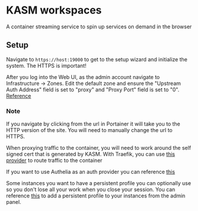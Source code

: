 # KASM workspaces

A container streaming service to spin up services on demand in the browser

## Setup

Navigate to `https://host:19000` to get to the setup wizard and initialize the system. The HTTPS is important!

After you log into the Web UI, as the admin account navigate to Infrastructure -> Zones. Edit the default zone and ensure the "Upstream Auth Address" field is set to "proxy" and "Proxy Port" field is set to "0". [Reference](https://kasmweb.com/docs/latest/how_to/reverse_proxy.html#update-zones)

### Note

If you navigate by clicking from the url in Portainer it will take you to the HTTP version of the site. You will need to manually change the url to HTTPS.

When proxying traffic to the container, you will need to work around the self signed cert that is generated by KASM. With Traefik, you can use [this provider](../traefik/proxy_to_self_signed_cert_https_provider.yaml) to route traffic to the container

If you want to use Authelia as an auth provider you can reference [this](https://www.authelia.com/integration/openid-connect/kasm-workspaces/)

Some instances you want to have a persistent profile you can optionally use so you don't lose all your work when you close your session. You can reference [this](https://kasmweb.com/docs/latest/guide/persistent_data/persistent_profiles.html) to add a persistent profile to your instances from the admin panel.
